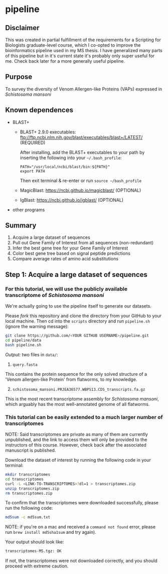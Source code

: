 # pipeline

## Disclaimer

This was created in partial fulfillment of the requirements for a Scripting for Biologists graduate-level course, which I co-opted to improve the bioinformatics pipeline used in my MS thesis.  I have generalized many parts of this pipeline but in it's current state it's probably only super useful for me.  Check back later for a more generally useful pipeline.

## Purpose

To survey the diversity of Venom Allergen-like Proteins (VAPs) expressed in _Schistosoma mansoni_

## Known dependences

* BLAST+ 

  - BLAST+ 2.9.0 executables: ftp://ftp.ncbi.nlm.nih.gov/blast/executables/blast+/LATEST/ (REQUIRED)
  
    After installing, add the BLAST+ executables to your path by inserting the following into your `~/.bash_profile`:
    ```
    PATH="/usr/local/ncbi/blast/bin:${PATH}"
    export PATH
    ```
    Then exit terminal & re-enter or run `source ~/bash_profile`
  
  - MagicBlast: https://ncbi.github.io/magicblast/ (OPTIONAL)
  - IgBlast: https://ncbi.github.io/igblast/ (OPTIONAL)
  
 * other programs

## Summary

1. Acquire a large dataset of sequences
2. Pull out Gene Family of Interest from all sequences (non-redundant)
3. Infer the best gene tree for your Gene Family of Interest
4. Color best gene tree based on signal peptide predictions
5. Compare average rates of amino acid substitutions

## Step 1: Acquire a large dataset of sequences

### For this tutorial, we will use the publicly available transcriptome of _Schistosoma mansoni_

We're actually going to use the pipeline itself to generate our datasets.

Please *fork* this repository and clone the directory from your GitHub to your local machine. Then cd into the `scripts` directory and run `pipeline.sh` (ignore the warning message):
```bash
git clone https://github.com/<YOUR GITHUB USERNAME>/pipeline.git
cd pipeline/data
bash pipeline.sh
```

*Output:* two files in `data/`:
1. `query.fasta`

This contains the protein sequence for the only solved structure of a 'Venom allergen-like Protein' from flatworms, to my knowledge. 

2. `schistosoma_mansoni.PRJEA36577.WBPS13.CDS_transcripts.fa.gz`

This is the most recent transcriptome assembly for _Schistosoma mansoni_, which arguably has the most well-annotated genome of all flatworms.


### This tutorial can be easily extended to a much larger number of transcriptomes

NOTE: Said transcriptomes are private as many of them are currently unpublished, and the link to access them will only be provided to the instructors of this course.  However, check back after the associated manuscript is published.

Download the dataset of interest by running the following code in your terminal:
```bash
mkdir transcriptomes
cd transcriptomes
curl -L <LINK-TO-TRANSCRIPTOMES>?dl=1 > transcriptomes.zip
unzip transcriptomes.zip
rm transcriptomes.zip
```

To confirm that the transcriptomes were downloaded successfully, please run the following code: 
```bash
md5sum -c md5sum.txt
```
NOTE: if you're on a mac and received a `command not found` error, please run `brew install md5sha1sum` and try again).

Your output should look like:
```bash
transcriptomes-MS.tgz: OK
```
If not, the transcriptomes were not downloaded correctly, and you should proceed with extreme caution. 
